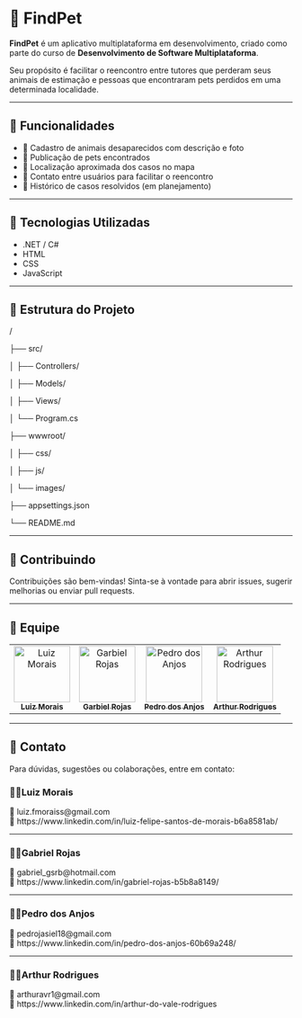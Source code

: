 # 🐾 FindPet

**FindPet** é um aplicativo multiplataforma em desenvolvimento, criado como parte do curso de **Desenvolvimento de Software Multiplataforma**.

Seu propósito é facilitar o reencontro entre tutores que perderam seus animais de estimação e pessoas que encontraram pets perdidos em uma determinada localidade.

---

## 🚀 Funcionalidades

- 📌 Cadastro de animais desaparecidos com descrição e foto
- 🔎 Publicação de pets encontrados
- 📍 Localização aproximada dos casos no mapa
- 💬 Contato entre usuários para facilitar o reencontro
- 📅 Histórico de casos resolvidos (em planejamento)

---

## 🤖 Tecnologias Utilizadas

- .NET / C#
- HTML
- CSS
- JavaScript

---

## 📁 Estrutura do Projeto

/

├── src/

│   ├── Controllers/

│   ├── Models/

│   ├── Views/

│   └── Program.cs

├── wwwroot/

│   ├── css/

│   ├── js/

│   └── images/

├── appsettings.json

└── README.md

---

## 🤝 Contribuindo
Contribuições são bem-vindas! Sinta-se à vontade para abrir issues, sugerir melhorias ou enviar pull requests.

---

## 👥 Equipe 

<table>
  <tr>
    <td align="center">
      <a href="https://github.com/LN3OX">
        <img src="https://avatars.githubusercontent.com/u/65318839?v=4" width="100px;" alt="Luiz Morais"/><br />
        <sub><b>Luiz Morais</b></sub>
      </a>
    </td>
    <td align="center">
      <a href="https://github.com/bibernal">
        <img src="https://avatars.githubusercontent.com/u/70244572?v=4" width="100px;" alt="Garbiel Rojas"/><br />
        <sub><b>Garbiel Rojas</b></sub>
      </a>
    </td>
    <td align="center">
      <a href="https://github.com/p3drodosanjos">
        <img src="https://avatars.githubusercontent.com/u/108707896?v=4" width="100px;" alt="Pedro dos Anjos"/><br />
        <sub><b>Pedro dos Anjos</b></sub>
      </a>
    </td>
    <td align="center">
      <a href="https://github.com/Artxsz">
        <img src="https://avatars.githubusercontent.com/u/164661049?v=4" width="100px;" alt="Arthur Rodrigues"/><br />
        <sub><b>Arthur Rodrigues</b></sub>
      </a>
    </td>
    <!-- Adicionar mais membros-->
  </tr>
</table>

---

## 💬 Contato
Para dúvidas, sugestões ou colaborações, entre em contato:

<h3>🧑‍💻Luiz Morais</h3>
📧 luiz.fmoraiss@gmail.com <br>
💼 https://www.linkedin.com/in/luiz-felipe-santos-de-morais-b6a8581ab/

---

<h3>🧑‍💻Gabriel Rojas</h3>
📧 gabriel_gsrb@hotmail.com <br>
💼 https://www.linkedin.com/in/gabriel-rojas-b5b8a8149/

---

<h3>🧑‍💻Pedro dos Anjos</h3>
📧 pedrojasiel18@gmail.com <br>
💼 https://www.linkedin.com/in/pedro-dos-anjos-60b69a248/

---

<h3>🧑‍💻Arthur Rodrigues</h3>
📧 arthuravr1@gmail.com <br>
💼 https://www.linkedin.com/in/arthur-do-vale-rodrigues
